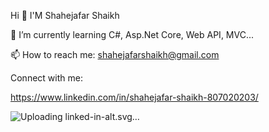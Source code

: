   Hi 👋 I'M Shahejafar Shaikh


🌱 I’m currently learning C#, Asp.Net Core, Web API, MVC...

📫 How to reach me: shahejafarshaikh@gmail.com

Connect with me:

https://www.linkedin.com/in/shahejafar-shaikh-807020203/

![Uploading linked-in-alt.svg…]()



 


